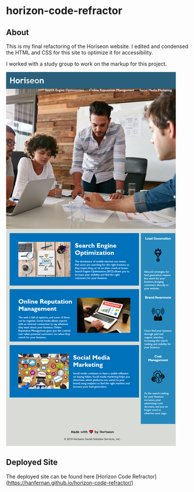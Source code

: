 # horizon-code-refractor

## About

This is my final refactoring of the Horiseon website. I edited and condensed the HTML and CSS for this site to optimize it for accessibility.

I worked with a study group to work on the markup for this project.

![Portfolio  Site](./assets/images/screenshot.png)

## Deployed Site

The deployed site can be found here [Horizon Code Refractor] (https://hanfernan.github.io/horizon-code-refractor/)
